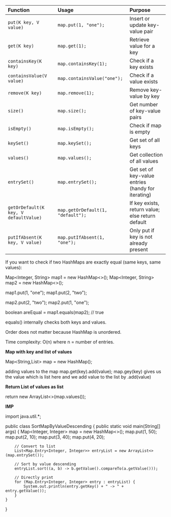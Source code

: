 
| Function | Usage | Purpose |
|:---------|:------|:--------|
| `put(K key, V value)` | `map.put(1, "one");` | Insert or update key-value pair |
| `get(K key)` | `map.get(1);` | Retrieve value for a key |
| `containsKey(K key)` | `map.containsKey(1);` | Check if a key exists |
| `containsValue(V value)` | `map.containsValue("one");` | Check if a value exists |
| `remove(K key)` | `map.remove(1);` | Remove key-value by key |
| `size()` | `map.size();` | Get number of key-value pairs |
| `isEmpty()` | `map.isEmpty();` | Check if map is empty |
| `keySet()` | `map.keySet();` | Get set of all keys |
| `values()` | `map.values();` | Get collection of all values |
| `entrySet()` | `map.entrySet();` | Get set of key-value entries (handy for iterating) |
| `getOrDefault(K key, V defaultValue)` | `map.getOrDefault(1, "default");` | If key exists, return value; else return default |
| `putIfAbsent(K key, V value)` | `map.putIfAbsent(1, "one");` | Only put if key is not already present |


If you want to check if two HashMaps are exactly equal (same keys, same values):

Map<Integer, String> map1 = new HashMap<>();
Map<Integer, String> map2 = new HashMap<>();

map1.put(1, "one");
map1.put(2, "two");

map2.put(2, "two");
map2.put(1, "one");

boolean areEqual = map1.equals(map2);  // true

equals() internally checks both keys and values.

Order does not matter because HashMap is unordered.

Time complexity: O(n) where n = number of entries.



**Map with key and list of values**

Map<String,List<String>> map = new HashMap();

adding values to the map
map.get(key).add(value);
map.gey(key) gives us the value which is list here and we add value to the list by .add(value)



**Return List of values as list**

return new ArrayList<>(map.values());


**IMP**


import java.util.*;

public class SortMapByValueDescending {
    public static void main(String[] args) {
        Map<Integer, Integer> map = new HashMap<>();
        map.put(1, 50);
        map.put(2, 10);
        map.put(3, 40);
        map.put(4, 20);

        // Convert to list
        List<Map.Entry<Integer, Integer>> entryList = new ArrayList<>(map.entrySet());

        // Sort by value descending
        entryList.sort((a, b) -> b.getValue().compareTo(a.getValue()));

        // Directly print
        for (Map.Entry<Integer, Integer> entry : entryList) {
            System.out.println(entry.getKey() + " -> " + entry.getValue());
        }
    }
}

